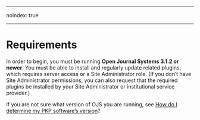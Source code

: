- - -
noindex: true
- - -
# Requirements

In order to begin, you must be running ​**Open Journal Systems 3.1.2 or newer**. You must be able to install and regularly update related plugins, which requires server access or a Site Administrator role. (If you don’t have Site Administrator permissions, you can also request that the required plugins be installed by your Site Administrator or institutional service provider.)

If you are not sure what version of OJS you are running, see ​[How do I determine my PKP software’s version](https://forum.pkp.sfu.ca/t/how-do-i-determine-my-pkp-softwares-version/28534/2)?
